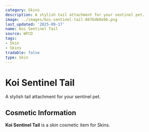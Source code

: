 ```yaml
---
category: Skins
description: A stylish tail attachment for your sentinel pet.
image: ../images/koi-sentinel-tail-86f6d60e9b.png
last_updated: '2025-09-17'
name: Koi Sentinel Tail
source: WFCD
tags:
- Skin
- Skins
tradable: false
type: Skin
---
```


# Koi Sentinel Tail

A stylish tail attachment for your sentinel pet.

## Cosmetic Information

**Koi Sentinel Tail** is a skin cosmetic item for Skins.


